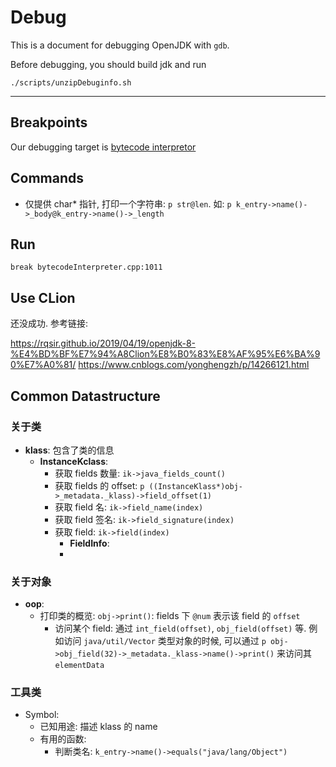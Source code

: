 # Debug

This is a document for debugging OpenJDK with `gdb`.

Before debugging, you should build jdk and run

```shell
./scripts/unzipDebuginfo.sh
```
-----

## Breakpoints
Our debugging target is [bytecode interpretor](../hotspot/src/share/vm/interpreter/bytecodeInterpreter.cpp)


## Commands

- 仅提供 char* 指针, 打印一个字符串: `p str@len`. 如: `p k_entry->name()->_body@k_entry->name()->_length`

## Run

```gdb
break bytecodeInterpreter.cpp:1011
```

## Use CLion

还没成功. 参考链接:

https://rqsir.github.io/2019/04/19/openjdk-8-%E4%BD%BF%E7%94%A8Clion%E8%B0%83%E8%AF%95%E6%BA%90%E7%A0%81/
https://www.cnblogs.com/yonghengzh/p/14266121.html

## Common Datastructure

### 关于类

- **klass**: 包含了类的信息
  - **InstanceKclass**:
    - 获取 fields 数量: `ik->java_fields_count()`
    - 获取 fields 的 offset: `p ((InstanceKlass*)obj->_metadata._klass)->field_offset(1)`
    - 获取 field 名: `ik->field_name(index)`
    - 获取 field 签名: `ik->field_signature(index)`
    - 获取 field: `ik->field(index)`
      - **FieldInfo**: 
      - 

### 关于对象

- **oop**:
  - 打印类的概览: `obj->print()`: fields 下 `@num` 表示该 field 的 `offset`
    - 访问某个 field: 通过 `int_field(offset)`, `obj_field(offset)` 等. 例如访问 `java/util/Vector` 类型对象的时候, 可以通过 `p obj->obj_field(32)->_metadata._klass->name()->print()` 来访问其 `elementData`


### 工具类

- Symbol: 
  - 已知用途: 描述 klass 的 name
  - 有用的函数: 
    - 判断类名: `k_entry->name()->equals("java/lang/Object")`
